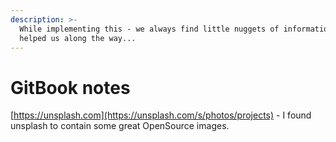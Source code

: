 ```yaml
---
description: >-
  While implementing this - we always find little nuggets of information which
  helped us along the way...
---
```


# GitBook notes

[https://unsplash.com](https://unsplash.com/s/photos/projects) - I found unsplash to contain some great OpenSource images.
